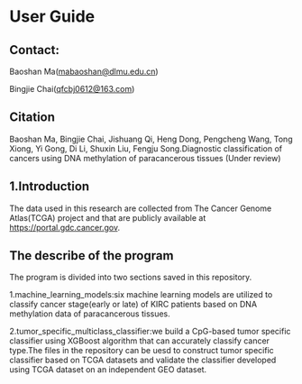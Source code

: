 # User Guide

## Contact:
Baoshan Ma(mabaoshan@dlmu.edu.cn)

Bingjie Chai(qfcbj0612@163.com)

## Citation

Baoshan Ma, Bingjie Chai, Jishuang Qi, Heng Dong, Pengcheng Wang, Tong Xiong, Yi Gong, Di Li, Shuxin Liu, Fengju Song.Diagnostic classification of cancers using DNA methylation of paracancerous tissues (Under review)

## 1.Introduction
The data used in this research are collected from The Cancer Genome Atlas(TCGA) project and that are publicly available at https://portal.gdc.cancer.gov.

## The describe of the program
The program is divided into two sections saved in this repository.

1.machine_learning_models:six machine learning models are utilized to classify cancer stage(early or late) of KIRC patients based on DNA methylation data of paracancerous tissues.

2.tumor_specific_multiclass_classifier:we build a CpG-based tumor specific classifier using XGBoost algorithm that can accurately classify cancer type.The files in the repository can be uesd to construct tumor specific classifier based on TCGA datasets and validate the classifier developed using TCGA dataset on an independent GEO dataset. 
